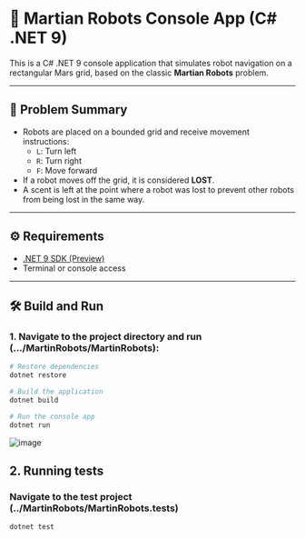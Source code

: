 ﻿# 🤖 Martian Robots Console App (C# .NET 9)

This is a C# .NET 9 console application that simulates robot navigation on a rectangular Mars grid, based on the classic **Martian Robots** problem.

---

## 🚀 Problem Summary

- Robots are placed on a bounded grid and receive movement instructions:
  - `L`: Turn left
  - `R`: Turn right
  - `F`: Move forward
- If a robot moves off the grid, it is considered **LOST**.
- A scent is left at the point where a robot was lost to prevent other robots from being lost in the same way.

---

## ⚙️ Requirements

- [.NET 9 SDK (Preview)](https://dotnet.microsoft.com/en-us/download/dotnet/9.0)
- Terminal or console access

---

## 🛠️ Build and Run

### 1. Navigate to the project directory and run (.../MartinRobots/MartinRobots):

```bash
# Restore dependencies
dotnet restore

# Build the application
dotnet build

# Run the console app
dotnet run
```
![image](https://github.com/user-attachments/assets/e353e0aa-bb8e-431c-ac6f-973398115472)




## 2. Running tests
### Navigate to the test project (../MartinRobots/MartinRobots.tests)
```bash
dotnet test
```
